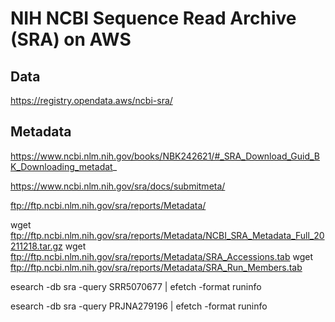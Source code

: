 
#	NIH NCBI Sequence Read Archive (SRA) on AWS



##	Data


https://registry.opendata.aws/ncbi-sra/




##	Metadata


https://www.ncbi.nlm.nih.gov/books/NBK242621/#_SRA_Download_Guid_BK_Downloading_metadat_

https://www.ncbi.nlm.nih.gov/sra/docs/submitmeta/

ftp://ftp.ncbi.nlm.nih.gov/sra/reports/Metadata/

wget ftp://ftp.ncbi.nlm.nih.gov/sra/reports/Metadata/NCBI_SRA_Metadata_Full_20211218.tar.gz
wget ftp://ftp.ncbi.nlm.nih.gov/sra/reports/Metadata/SRA_Accessions.tab
wget ftp://ftp.ncbi.nlm.nih.gov/sra/reports/Metadata/SRA_Run_Members.tab

esearch -db sra -query SRR5070677 | efetch -format runinfo


esearch -db sra -query PRJNA279196 | efetch -format runinfo




